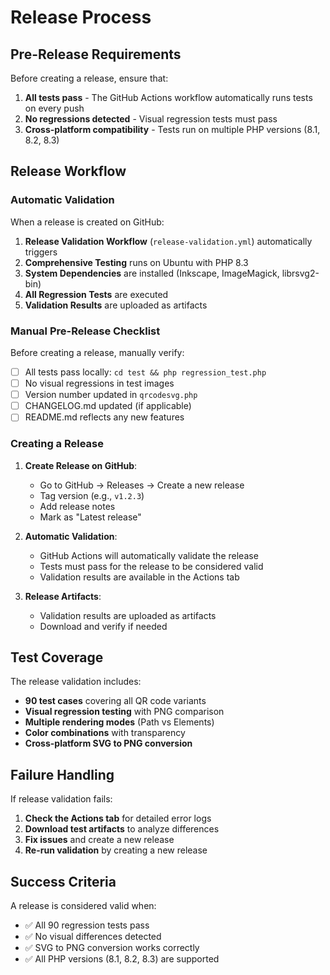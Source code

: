 # Release Process

## Pre-Release Requirements

Before creating a release, ensure that:

1. **All tests pass** - The GitHub Actions workflow automatically runs tests on every push
2. **No regressions detected** - Visual regression tests must pass
3. **Cross-platform compatibility** - Tests run on multiple PHP versions (8.1, 8.2, 8.3)

## Release Workflow

### Automatic Validation

When a release is created on GitHub:

1. **Release Validation Workflow** (`release-validation.yml`) automatically triggers
2. **Comprehensive Testing** runs on Ubuntu with PHP 8.3
3. **System Dependencies** are installed (Inkscape, ImageMagick, librsvg2-bin)
4. **All Regression Tests** are executed
5. **Validation Results** are uploaded as artifacts

### Manual Pre-Release Checklist

Before creating a release, manually verify:

- [ ] All tests pass locally: `cd test && php regression_test.php`
- [ ] No visual regressions in test images
- [ ] Version number updated in `qrcodesvg.php`
- [ ] CHANGELOG.md updated (if applicable)
- [ ] README.md reflects any new features

### Creating a Release

1. **Create Release on GitHub**:
   - Go to GitHub → Releases → Create a new release
   - Tag version (e.g., `v1.2.3`)
   - Add release notes
   - Mark as "Latest release"

2. **Automatic Validation**:
   - GitHub Actions will automatically validate the release
   - Tests must pass for the release to be considered valid
   - Validation results are available in the Actions tab

3. **Release Artifacts**:
   - Validation results are uploaded as artifacts
   - Download and verify if needed

## Test Coverage

The release validation includes:

- **90 test cases** covering all QR code variants
- **Visual regression testing** with PNG comparison
- **Multiple rendering modes** (Path vs Elements)
- **Color combinations** with transparency
- **Cross-platform SVG to PNG conversion**

## Failure Handling

If release validation fails:

1. **Check the Actions tab** for detailed error logs
2. **Download test artifacts** to analyze differences
3. **Fix issues** and create a new release
4. **Re-run validation** by creating a new release

## Success Criteria

A release is considered valid when:

- ✅ All 90 regression tests pass
- ✅ No visual differences detected
- ✅ SVG to PNG conversion works correctly
- ✅ All PHP versions (8.1, 8.2, 8.3) are supported
